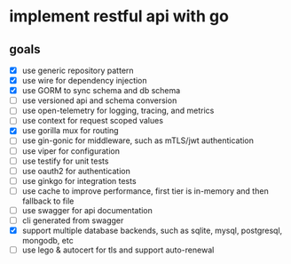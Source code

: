 # implement restful api with go

## goals

- [x] use generic repository pattern
- [x] use wire for dependency injection
- [x] use GORM to sync schema and db schema
- [ ] use versioned api and schema conversion
- [ ] use open-telemetry for logging, tracing, and metrics
- [ ] use context for request scoped values
- [x] use gorilla mux for routing
- [ ] use gin-gonic for middleware, such as mTLS/jwt authentication
- [ ] use viper for configuration
- [ ] use testify for unit tests
- [ ] use oauth2 for authentication
- [ ] use ginkgo for integration tests
- [ ] use cache to improve performance, first tier is in-memory and then fallback to file
- [ ] use swagger for api documentation
- [ ] cli generated from swagger
- [x] support multiple database backends, such as sqlite, mysql, postgresql, mongodb, etc
- [ ] use lego & autocert for tls and support auto-renewal